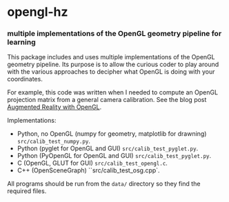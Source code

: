 # opengl-hz

### multiple implementations of the OpenGL geometry pipeline for learning

This package includes and uses multiple implementations of the OpenGL
geometry pipeline. Its purpose is to allow the curious coder to play
around with the various approaches to decipher what OpenGL is doing
with your coordinates.

For example, this code was written when I needed to compute an OpenGL
projection matrix from a general camera calibration. See the blog post
[Augmented Reality with
OpenGL](http://strawlab.org/2011/11/05/augmented-reality-with-OpenGL/).

Implementations:

 * Python, no OpenGL (numpy for geometry, matplotlib for drawning) ``src/calib_test_numpy.py``.
 * Python (pyglet for OpenGL and GUI) ``src/calib_test_pyglet.py``.
 * Python (PyOpenGL for OpenGL and GUI) ``src/calib_test_pyglet.py``.
 * C (OpenGL, GLUT for GUI) ``src/calib_test_opengl.c``.
 * C++ (OpenSceneGraph) ``src/calib_test_osg.cpp`.

All programs should be run from the ``data/`` directory so they find
the required files.
